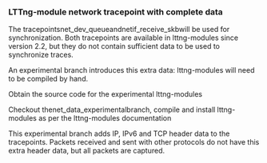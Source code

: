 ### LTTng-module network tracepoint with complete data

The tracepointsnet_dev_queueandnetif_receive_skbwill be used for synchronization. Both tracepoints are available in lttng-modules since version 2.2, but they do not contain sufficient data to be used to synchronize traces.

An experimental branch introduces this extra data: lttng-modules will need to be compiled by hand.

Obtain the source code for the experimental lttng-modules

Checkout thenet_data_experimentalbranch, compile and install lttng-modules as per the lttng-modules documentation

This experimental branch adds IP, IPv6 and TCP header data to the tracepoints. Packets received and sent with other protocols do not have this extra header data, but all packets are captured.